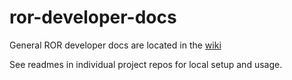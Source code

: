 # ror-developer-docs
General ROR developer docs are located in the [wiki](https://github.com/ror-community/ror-developer-docs/wiki)

See readmes in individual project repos for local setup and usage.
